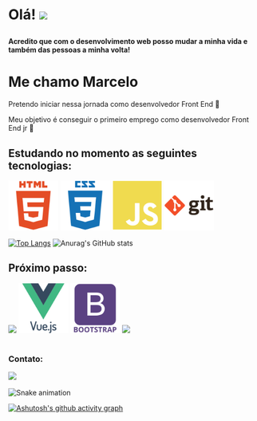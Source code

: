#   <p> Olá! <img src="https://media1.giphy.com/media/l0K4k1O7RJSghST3a/giphy.gif"  heigth='100' width='200'/><p/>
#### Acredito que com o desenvolvimento web posso mudar a minha vida e também das pessoas a minha volta!
# Me chamo Marcelo # 

Pretendo iniciar nessa jornada como desenvolvedor Front End  🚀

Meu objetivo é conseguir o primeiro emprego como desenvolvedor Front End jr :dart:

## Estudando no momento as seguintes tecnologias: ##
<!-- in your header -->

<img alt="icone HTML5" src="https://raw.githubusercontent.com/devicons/devicon/master/icons/html5/html5-plain-wordmark.svg" heigth='100' width='100'/> <img  alt="icone CSS3" src="https://raw.githubusercontent.com/devicons/devicon/master/icons/css3/css3-plain-wordmark.svg" heigth='100' width='100'/> <img alt="icone JavaScript" src="https://raw.githubusercontent.com/devicons/devicon/master/icons/javascript/javascript-plain.svg" heigth='100' width='100'/> <img alt="icone Git" src="https://raw.githubusercontent.com/devicons/devicon/master/icons/git/git-original-wordmark.svg" heigth='100' width='100'/> 



[![Top Langs](https://github-readme-stats.vercel.app/api/top-langs/?username=Riquecelo)](https://github.com/Riquecelo/github-readme-stats) ![Anurag's GitHub stats](https://github-readme-stats.vercel.app/api?username=Riquecelo&show_icons=true&theme=)




## Próximo passo: ##
<img src="https://cdn.jsdelivr.net/gh/devicons/devicon/icons/react/react-original-wordmark.svg" heigth='100' width='100'/> <img src="https://raw.githubusercontent.com/devicons/devicon/master/icons/vuejs/vuejs-original-wordmark.svg" heigth='100' width='100'/> <img src="https://raw.githubusercontent.com/devicons/devicon/master/icons/bootstrap/bootstrap-plain-wordmark.svg" heigth='100' width='100'/> <img src="https://cdn.jsdelivr.net/gh/devicons/devicon/icons/nodejs/nodejs-original-wordmark.svg" heigth='150' width='150'/>

# 
### Contato:   

<a href="https://www.linkedin.com/in/marcelosantos11" target='_blank'> 
  <img src="https://img.shields.io/badge/linkedin-%230077B5.svg?style=for-the-badge&logo=linkedin&logoColor=white"> 
</a>


<div>

 ![Snake animation](https://github.com/Riquecelo/Riquecelo/blob/output/github-contribution-grid-snake.svg)

</div>

[![Ashutosh's github activity graph](https://activity-graph.herokuapp.com/graph?username=Riquecelo&theme=github-light)](https://github.com/Riquecelo/github-readme-activity-graph)


